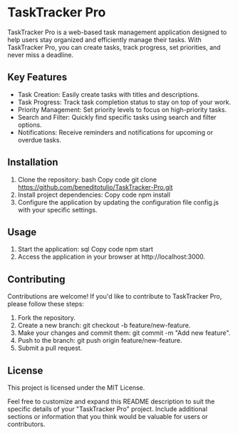 # TaskTracker Pro
TaskTracker Pro is a web-based task management application designed to help users stay organized and efficiently manage their tasks. With TaskTracker Pro, you can create tasks, track progress, set priorities, and never miss a deadline.

## Key Features
* Task Creation: Easily create tasks with titles and descriptions.
* Task Progress: Track task completion status to stay on top of your work.
* Priority Management: Set priority levels to focus on high-priority tasks.
* Search and Filter: Quickly find specific tasks using search and filter options.
* Notifications: Receive reminders and notifications for upcoming or overdue tasks.
## Installation
1. Clone the repository:
bash
Copy code
git clone https://github.com/beneditotulio/TaskTracker-Pro.git
2. Install project dependencies:
Copy code
npm install
3. Configure the application by updating the configuration file config.js with your specific settings.
## Usage
1. Start the application:
sql
Copy code
npm start
2. Access the application in your browser at http://localhost:3000.
## Contributing
Contributions are welcome! If you'd like to contribute to TaskTracker Pro, please follow these steps:

1. Fork the repository.
2. Create a new branch: git checkout -b feature/new-feature.
3. Make your changes and commit them: git commit -m "Add new feature".
4. Push to the branch: git push origin feature/new-feature.
5. Submit a pull request.
## License
This project is licensed under the MIT License.

Feel free to customize and expand this README description to suit the specific details of your "TaskTracker Pro" project. Include additional sections or information that you think would be valuable for users or contributors.





